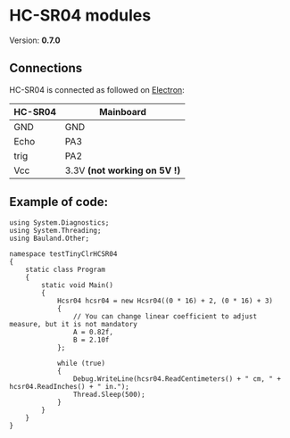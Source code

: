 # HC-SR04 modules
Version: __0.7.0__

## Connections ##
HC-SR04 is connected as followed on [Electron](http://www.ingenuitymicro.com/products/electron/):

HC-SR04 | Mainboard
-------- | ----------
GND | GND
Echo | PA3
trig | PA2
Vcc | 3.3V __(not working on 5V !)__


## Example of code:
```CSharp
using System.Diagnostics;
using System.Threading;
using Bauland.Other;

namespace testTinyClrHCSR04
{
    static class Program
    {
        static void Main()
        {
            Hcsr04 hcsr04 = new Hcsr04((0 * 16) + 2, (0 * 16) + 3)
            {
                // You can change linear coefficient to adjust measure, but it is not mandatory
                A = 0.82f,
                B = 2.10f
            };

            while (true)
            {
                Debug.WriteLine(hcsr04.ReadCentimeters() + " cm, " + hcsr04.ReadInches() + " in.");
                Thread.Sleep(500);
            }
        }
    }
}
```
